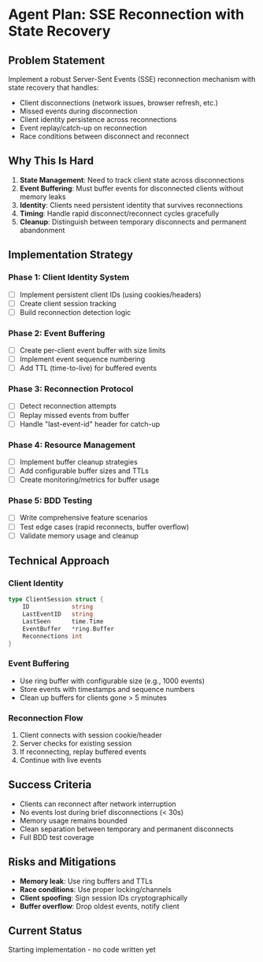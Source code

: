 # Agent Plan: SSE Reconnection with State Recovery

## Problem Statement
Implement a robust Server-Sent Events (SSE) reconnection mechanism with state recovery that handles:
- Client disconnections (network issues, browser refresh, etc.)
- Missed events during disconnection
- Client identity persistence across reconnections
- Event replay/catch-up on reconnection
- Race conditions between disconnect and reconnect

## Why This Is Hard
1. **State Management**: Need to track client state across disconnections
2. **Event Buffering**: Must buffer events for disconnected clients without memory leaks
3. **Identity**: Clients need persistent identity that survives reconnections
4. **Timing**: Handle rapid disconnect/reconnect cycles gracefully
5. **Cleanup**: Distinguish between temporary disconnects and permanent abandonment

## Implementation Strategy

### Phase 1: Client Identity System
- [ ] Implement persistent client IDs (using cookies/headers)
- [ ] Create client session tracking
- [ ] Build reconnection detection logic

### Phase 2: Event Buffering
- [ ] Create per-client event buffer with size limits
- [ ] Implement event sequence numbering
- [ ] Add TTL (time-to-live) for buffered events

### Phase 3: Reconnection Protocol
- [ ] Detect reconnection attempts
- [ ] Replay missed events from buffer
- [ ] Handle "last-event-id" header for catch-up

### Phase 4: Resource Management
- [ ] Implement buffer cleanup strategies
- [ ] Add configurable buffer sizes and TTLs
- [ ] Create monitoring/metrics for buffer usage

### Phase 5: BDD Testing
- [ ] Write comprehensive feature scenarios
- [ ] Test edge cases (rapid reconnects, buffer overflow)
- [ ] Validate memory usage and cleanup

## Technical Approach

### Client Identity
```go
type ClientSession struct {
    ID            string
    LastEventID   string
    LastSeen      time.Time
    EventBuffer   *ring.Buffer
    Reconnections int
}
```

### Event Buffering
- Use ring buffer with configurable size (e.g., 1000 events)
- Store events with timestamps and sequence numbers
- Clean up buffers for clients gone > 5 minutes

### Reconnection Flow
1. Client connects with session cookie/header
2. Server checks for existing session
3. If reconnecting, replay buffered events
4. Continue with live events

## Success Criteria
- Clients can reconnect after network interruption
- No events lost during brief disconnections (< 30s)
- Memory usage remains bounded
- Clean separation between temporary and permanent disconnects
- Full BDD test coverage

## Risks and Mitigations
- **Memory leak**: Use ring buffers and TTLs
- **Race conditions**: Use proper locking/channels
- **Client spoofing**: Sign session IDs cryptographically
- **Buffer overflow**: Drop oldest events, notify client

## Current Status
Starting implementation - no code written yet